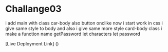 # Challange03
i add main with class car-body
also button onclike
now i start work in css
i give same style to body
and also i give same more style card-body class
i make a function name getPassword
let characters 
let password

[Live Deployment Link] ()
